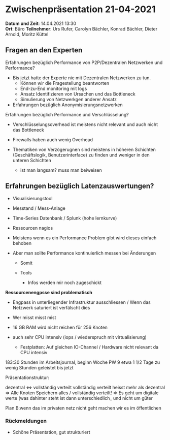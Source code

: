 # Zwischenpräsentation 21-04-2021

**Datum und Zeit**: 14.04.2021 13:30  
**Ort**: Büro
**Teilnehmer**: Urs Rufer, Carolyn Bächler, Konrad Bächler, Dieter Arnold, Moritz Küttel

## Fragen an den Experten

Erfahrungen bezüglich Performance von P2P/Dezentralen Netzwerken und Performance?
  - Bis jetzt hatte der Experte nie mit Dezentralen Netzwerken zu tun.
     - Können wir die Fragestellung beantworten
     - End-zu-End monitoring mit logs
     - Ansatz Identifizieren von Ursachen und das Bottleneck
     - Simulierung von Netzwerkgen anderer Ansatz
  - Erfahrungen bezüglich Anonymisierungsnetzwerken

Erfahrungen bezüglich Performance und Verschlüsselung?
- Verschlüsselungsoverhead ist meistens nicht relevant und auch nicht das Bottleneck
- Firewalls haben auch wenig Overhead
- Thematiken von Verzögerugnen sind meistens in höheren Schichten (Geschäftslogik, Benutzerinterface) zu finden und weniger in den unteren Schichten


     - ist man langsam? muss man beiweisen

##  Erfahrungen bezüglich Latenzauswertungen?

- Visualisierungstool
- Messtand / Mess-Anlage
- Time-Series Datenbank / Splunk (hohe lernkurve)

- Ressourcen nagios
- Meistens wenn es ein Performance Problem gibt wird dieses einfach behoben
- Aber man sollte Performance kontinuierlich messen bei Änderungen
  - Somit 

  - Tools
    - Infos werden mir noch zugeschickt

**Ressourcenengpsse sind problematisch**
  - Engpass in unterliegender Infrastruktur ausschliessen / Wenn das Netzwerk saturiert ist verfälscht dies
  - Wer misst misst mist

- 16 GB RAM wird nicht reichen für 256 Knoten
- auch sehr CPU intensiv (iops / wiederspruch mit virtualisierung)
  - Festplatten: Auf gleichen IO-Channel / Hardware nicht relevant da CPU intensiv

183:30 Stunden im Arbeitsjournal, beginn Woche PW 9 etwa 1 1/2 Tage zu wenig Stunden geleistet bis jetzt

Präsentationstruktur:

dezentral <=> vollständig verteilt
vollständig verteilt heisst mehr als dezentral
=> Alle Knoten Speichern alles / vollständig verteilt!
=> Es geht um digitale werte (was dahinter steht ist dann unterschiedlich_ und nicht um güter

Plan B:wenn das im privaten netz nicht geht machen wir es im öffentlichen

### 

### Rückmeldungen

- Schöne Präsentation, gut strukturiert
